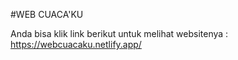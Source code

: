 #WEB CUACA'KU

Anda bisa klik link berikut untuk melihat websitenya : https://webcuacaku.netlify.app/
